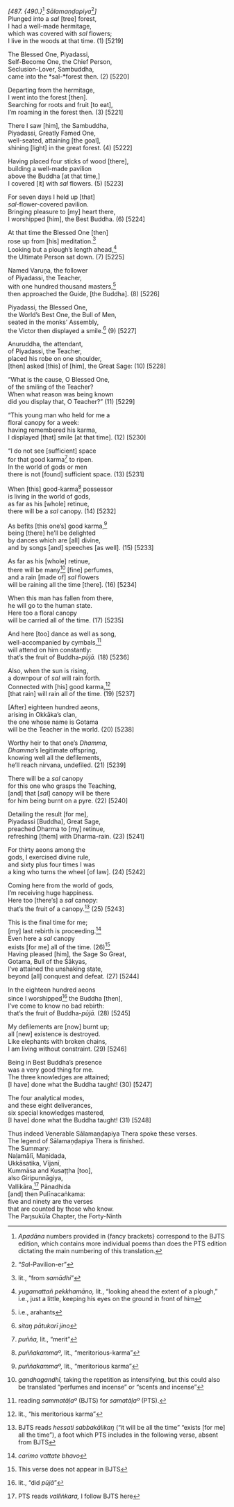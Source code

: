 *\[487. {490.}*[^1] *Sālamaṇḍapiya*[^2]*\]*  
Plunged into a *sal* \[tree\] forest,  
I had a well-made hermitage,  
which was covered with *sal* flowers;  
I live in the woods at that time. (1) \[5219\]

The Blessed One, Piyadassi,  
Self-Become One, the Chief Person,  
Seclusion-Lover, Sambuddha,  
came into the *sal-*forest then. (2) \[5220\]

Departing from the hermitage,  
I went into the forest \[then\].  
Searching for roots and fruit \[to eat\],  
I’m roaming in the forest then. (3) \[5221\]

There I saw \[him\], the Sambuddha,  
Piyadassi, Greatly Famed One,  
well-seated, attaining \[the goal\],  
shining \[light\] in the great forest. (4) \[5222\]

Having placed four sticks of wood \[there\],  
building a well-made pavilion  
above the Buddha \[at that time,\]  
I covered \[it\] with *sal* flowers. (5) \[5223\]

For seven days I held up \[that\]  
*sal*-flower-covered pavilion.  
Bringing pleasure to \[my\] heart there,  
I worshipped \[him\], the Best Buddha. (6) \[5224\]

At that time the Blessed One \[then\]  
rose up from \[his\] meditation.[^3]  
Looking but a plough’s length ahead,[^4]  
the Ultimate Person sat down. (7) \[5225\]

Named Varuṇa, the follower  
of Piyadassi, the Teacher,  
with one hundred thousand masters,[^5]  
then approached the Guide, \[the Buddha\]. (8) \[5226\]

Piyadassi, the Blessed One,  
the World’s Best One, the Bull of Men,  
seated in the monks’ Assembly,  
the Victor then displayed a smile.[^6] (9) \[5227\]

Anuruddha, the attendant,  
of Piyadassi, the Teacher,  
placed his robe on one shoulder,  
\[then\] asked \[this\] of \[him\], the Great Sage: (10) \[5228\]

“What is the cause, O Blessed One,  
of the smiling of the Teacher?  
When what reason was being known  
did you display that, O Teacher?” (11) \[5229\]

“This young man who held for me a  
floral canopy for a week:  
having remembered his karma,  
I displayed \[that\] smile \[at that time\]. (12) \[5230\]

“I do not see \[sufficient\] space  
for that good karma[^7] to ripen.  
In the world of gods or men  
there is not \[found\] sufficient space. (13) \[5231\]

When \[this\] good-karma[^8] possessor  
is living in the world of gods,  
as far as his \[whole\] retinue,  
there will be a *sal* canopy. (14) \[5232\]

As befits \[this one’s\] good karma,[^9]  
being \[there\] he’ll be delighted  
by dances which are \[all\] divine,  
and by songs \[and\] speeches \[as well\]. (15) \[5233\]

As far as his \[whole\] retinue,  
there will be many[^10] \[fine\] perfumes,  
and a rain \[made of\] *sal* flowers  
will be raining all the time \[there\]. (16) \[5234\]

When this man has fallen from there,  
he will go to the human state.  
Here too a floral canopy  
will be carried all of the time. (17) \[5235\]

And here \[too\] dance as well as song,  
well-accompanied by cymbals,[^11]  
will attend on him constantly:  
that’s the fruit of Buddha-*pūjā.* (18) \[5236\]

Also, when the sun is rising,  
a downpour of *sal* will rain forth.  
Connected with \[his\] good karma,[^12]  
\[that rain\] will rain all of the time. (19) \[5237\]

\[After\] eighteen hundred aeons,  
arising in Okkāka’s clan,  
the one whose name is Gotama  
will be the Teacher in the world. (20) \[5238\]

Worthy heir to that one’s *Dhamma*,  
*Dhamma*’s legitimate offspring,  
knowing well all the defilements,  
he’ll reach nirvana, undefiled. (21) \[5239\]

There will be a *sal* canopy  
for this one who grasps the Teaching,  
\[and\] that \[*sal*\] canopy will be there  
for him being burnt on a pyre. (22) \[5240\]

Detailing the result \[for me\],  
Piyadassi \[Buddha\], Great Sage,  
preached Dharma to \[my\] retinue,  
refreshing \[them\] with Dharma-rain. (23) \[5241\]

For thirty aeons among the  
gods, I exercised divine rule,  
and sixty plus four times I was  
a king who turns the wheel \[of law\]. (24) \[5242\]

Coming here from the world of gods,  
I’m receiving huge happiness.  
Here too \[there’s\] a *sal* canopy:  
that’s the fruit of a canopy.[^13] (25) \[5243\]

This is the final time for me;  
\[my\] last rebirth is proceeding.[^14]  
Even here a *sal* canopy  
exists \[for me\] all of the time. (26)[^15]  
Having pleased \[him\], the Sage So Great,  
Gotama, Bull of the Śākyas,  
I’ve attained the unshaking state,  
beyond \[all\] conquest and defeat. (27) \[5244\]

In the eighteen hundred aeons  
since I worshipped[^16] the Buddha \[then\],  
I’ve come to know no bad rebirth:  
that’s the fruit of Buddha-*pūjā.* (28) \[5245\]

My defilements are \[now\] burnt up;  
all \[new\] existence is destroyed.  
Like elephants with broken chains,  
I am living without constraint. (29) \[5246\]

Being in Best Buddha’s presence  
was a very good thing for me.  
The three knowledges are attained;  
\[I have\] done what the Buddha taught! (30) \[5247\]

The four analytical modes,  
and these eight deliverances,  
six special knowledges mastered,  
\[I have\] done what the Buddha taught! (31) \[5248\]

Thus indeed Venerable Sālamaṇḍapiya Thera spoke these verses.  
The legend of Sālamaṇḍapiya Thera is finished.  
The Summary:  
Naḷamālī, Maṇidada,  
Ukkāsatika, Vījanī,  
Kummāsa and Kusaṭṭha \[too\],  
also Giripunnāgiya,  
Vallikāra,[^17] Pānadhida  
\[and\] then Pulīnacaṅkama:  
five and ninety are the verses  
that are counted by those who know.  
The Paŋsukūla Chapter, the Forty-Ninth

[^1]: *Apadāna* numbers provided in {fancy brackets} correspond to the
    BJTS edition, which contains more individual poems than does the PTS
    edition dictating the main numbering of this translation.

[^2]: “*Sa*l-Pavilion-er”

[^3]: lit., “from *samādhi*”

[^4]: *yugamattañ pekkhamāno,* lit., “looking ahead the extent of a
    plough,” i.e., just a little, keeping his eyes on the ground in
    front of him

[^5]: i.e., arahants

[^6]: *sitaŋ pātukarī jino*

[^7]: *puñña,* lit., “merit”

[^8]: *puññakammaº,* lit., “meritorious-karma”

[^9]: *puññakammaº,* lit., “meritorious karma”

[^10]: *gandhagandhī,* taking the repetition as intensifying, but this
    could also be translated “perfumes and incense” or “scents and
    incense”

[^11]: reading *sammatāḷaº* (BJTS) for *samatāḷaº* (PTS).

[^12]: lit., “his meritorious karma”

[^13]: BJTS reads *hessati sabbakālikaŋ* (“it will be all the time”
    “exists \[for me\] all the time”), a foot which PTS includes in the
    following verse, absent from BJTS

[^14]: *carimo vattate bhavo*

[^15]: This verse does not appear in BJTS

[^16]: lit., “did *pūjā*”

[^17]: PTS reads *valliṅkara,* I follow BJTS here
